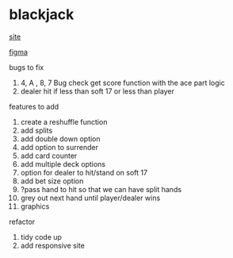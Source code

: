 # blackjack

[site](https://adnjoo.github.io/blackjack/)

[figma](https://www.figma.com/file/OdiVarkV5QEDUBjYn2EvhP/blackjack)

bugs to fix
1) 4, A , 8, 7 Bug check get score function with the ace part logic
2) dealer hit if less than soft 17 or less than player

features to add
1) create a reshuffle function
2) add splits
3) add double down option
4) add option to surrender
5) add card counter
6) add multiple deck options
7) option for dealer to hit/stand on soft 17
8) add bet size option
9) ?pass hand to hit so that we can have split hands
10) grey out next hand until player/dealer wins
11) graphics

refactor
1) tidy code up
2) add responsive site